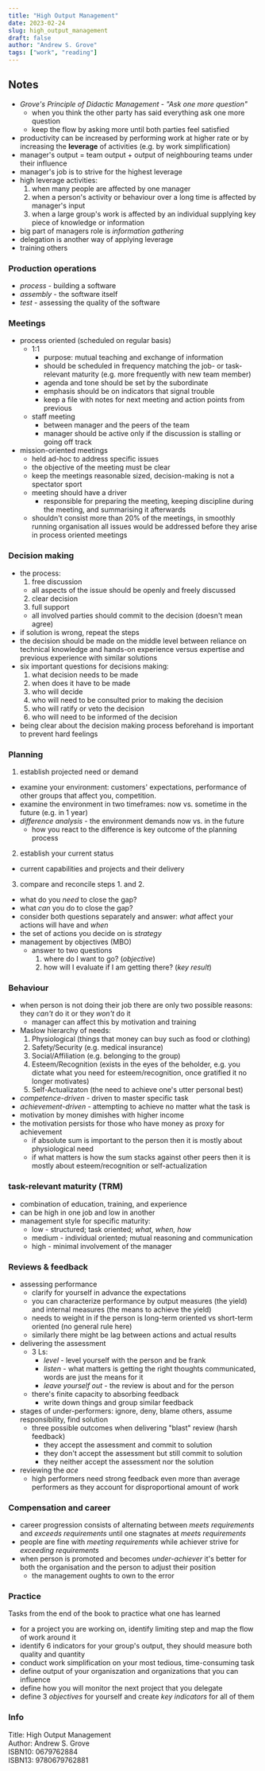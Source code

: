 ```yaml
---
title: "High Output Management"
date: 2023-02-24
slug: high_output_management
draft: false
author: "Andrew S. Grove"
tags: ["work", "reading"]
---
```


## Notes

- _Grove's Principle of Didactic Management_ - _"Ask one more question"_
  - when you think the other party has said everything ask one more question
  - keep the flow by asking more until both parties feel satisfied
- productivity can be increased by performing work at higher rate or by increasing the **leverage** of activities
  (e.g. by work simplification)
- manager's output = team output + output of neighbouring teams under their influence
- manager's job is to strive for the highest leverage
- high leverage activities:
  1. when many people are affected by one manager
  1. when a person's activity or behaviour over a long time is affected by manager's input
  1. when a large group's work is affected by an individual supplying key piece of knowledge or information
- big part of managers role is _information gathering_
- delegation is another way of applying leverage
- training others

### Production operations

- _process_ - building a software
- _assembly_ - the software itself
- _test_ - assessing the quality of the software

### Meetings

- process oriented (scheduled on regular basis)
  - 1:1
    - purpose: mutual teaching and exchange of information
    - should be scheduled in frequency matching the job- or task-relevant maturity (e.g. more frequently with new team member)
    - agenda and tone should be set by the subordinate
    - emphasis should be on indicators that signal trouble
    - keep a file with notes for next meeting and action points from previous
  - staff meeting
    - between manager and the peers of the team
    - manager should be active only if the discussion is stalling or going off track
- mission-oriented meetings
  - held ad-hoc to address specific issues
  - the objective of the meeting must be clear
  - keep the meetings reasonable sized, decision-making is not a spectator sport
  - meeting should have a driver
    - responsible for preparing the meeting, keeping discipline during the meeting, and summarising it afterwards
  - shouldn't consist more than 20% of the meetings, in smoothly running organisation all issues would be addressed
    before they arise in process oriented meetings
    
### Decision making

- the process:
  1. free discussion
    - all aspects of the issue should be openly and freely discussed
  2. clear decision
  3. full support
    - all involved parties should commit to the decision (doesn't mean agree)
- if solution is wrong, repeat the steps
- the decision should be made on the middle level between reliance on technical knowledge and hands-on experience versus expertise and previous experience with similar solutions
- six important questions for decisions making:
  1. what decision needs to be made
  2. when does it have to be made
  3. who will decide
  4. who will need to be consulted prior to making the decision
  5. who will ratify or veto the decision
  6. who will need to be informed of the decision
- being clear about the decision making process beforehand is important to prevent hard feelings

### Planning

1. establish projected need or demand
  - examine your environment: customers' expectations, performance of other groups that affect you, competition.
  - examine the environment in two timeframes: now vs. sometime in the future (e.g. in 1 year)
  - _difference analysis_ - the environment demands now vs. in the future
    - how you react to the difference is key outcome of the planning process
2. establish your current status
  - current capabilities and projects and their delivery
3. compare and reconcile steps 1. and 2.
  - what do you _need_ to close the gap?
  - what _can_ you do to close the gap?
  - consider both questions separately and answer: _what_ affect your actions will have and _when_
  - the set of actions you decide on is _strategy_
- management by objectives (MBO)
  - answer to two questions
    1. where do I want to go? (_objective_)
    2. how will I evaluate if I am getting there? (_key result_)

### Behaviour

- when person is not doing their job there are only two possible reasons: they _can't_ do it or they _won't_ do it
  - manager can affect this by motivation and training
- Maslow hierarchy of needs:
  1. Physiological (things that money can buy such as food or clothing)
  2. Safety/Security (e.g. medical insurance)
  3. Social/Affiliation (e.g. belonging to the group)
  4. Esteem/Recognition (exists in the eyes of the beholder, e.g. you dictate what you need for esteem/recognition, once gratified it no longer motivates)
  5. Self-Actualizaton (the need to achieve one's utter personal best)
- _competence-driven_ - driven to master specific task
- _achievement-driven_ - attempting to achieve no matter what the task is
- motivation by money dimishes with higher income
- the motivation persists for those who have money as proxy for achievement
  - if absolute sum is important to the person then it is mostly about physiological need
  - if what matters is how the sum stacks against other peers then it is mostly about esteem/recognition or self-actualization

### task-relevant maturity (TRM)

- combination of education, training, and experience
- can be high in one job and low in another
- management style for specific maturity:
  - low - structured; task oriented; _what, when, how_
  - medium - individual oriented; mutual reasoning and communication
  - high - minimal involvement of the manager

### Reviews & feedback

- assessing performance
    - clarify for yourself in advance the expectations
    - you can characterize performance by output measures (the yield) and internal measures (the means to achieve the yield)
    - needs to weight in if the person is long-term oriented vs short-term oriented (no general rule here)
    - similarly there might be lag between actions and actual results
- delivering the assessment
  - 3 Ls:
    - _level_ - level yourself with the person and be frank
    - _listen_ - what matters is getting the right thoughts communicated, words are just the means for it
    - _leave yourself out_ - the review is about and for the person
  - there's finite capacity to absorbing feedback
    - write down things and group similar feedback
- stages of under-performers: ignore, deny, blame others, assume responsibility, find solution
  - three possible outcomes when delivering "blast" review (harsh feedback)
    - they accept the assessment and commit to solution
    - they don't accept the assessment but still commit to solution
    - they neither accept the assessment nor the solution
- reviewing the _ace_
  - high performers need strong feedback even more than average performers as they account for disproportional amount of work

### Compensation and career

- career progression consists of alternating between _meets requirements_ and _exceeds requirements_ until one stagnates at _meets requirements_
- people are fine with *meeting requirements* while achiever strive for _exceeding requirements_
- when person is promoted and becomes _under-achiever_ it's better for both the organisation and the person to adjust their position
  - the management oughts to own to the error

### Practice

Tasks from the end of the book to practice what one has learned

- for a project you are working on, identify limiting step and map the flow of work around it
- identify 6 indicators for your group's output, they should measure both quality and quantity
- conduct work simplification on your most tedious, time-consuming task
- define output of your organiszation and organizations that you can influence
- define how you will monitor the next project that you delegate
- define 3 _objectives_ for yourself and create _key indicators_ for all of them

### Info

Title: High Output Management\
Author: Andrew S. Grove\
ISBN10: 0679762884\
ISBN13: 9780679762881
